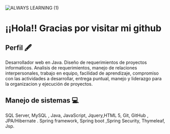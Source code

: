![ALWAYS LEARNING (1)](https://user-images.githubusercontent.com/84203012/127755163-785d2d5c-0ed4-45bf-8096-4f0b3ffaf7b5.png)






# ¡¡Hola!! Gracias por visitar mi github
## Perfil 🖋️
Desarrollador web en Java. Diseño de requerimientos de proyectos informaticos. Analisis de requerimientos, manejo de relaciones interpersonales, trabajo en equipo, facilidad de aprendizaje, compromiso con las actividades a desarrollar, entrega puntual, manejo y liderazgo para la organizacion y ejecución de proyectos.
## Manejo de sistemas :computer:
SQL Server, MySQL , Java, JavaScript, Jquery,HTML 5, Git, GitHub , JPA/Hibernate . Spring framework, Spring boot ,Spring Security, Thymeleaf, Jsp.

